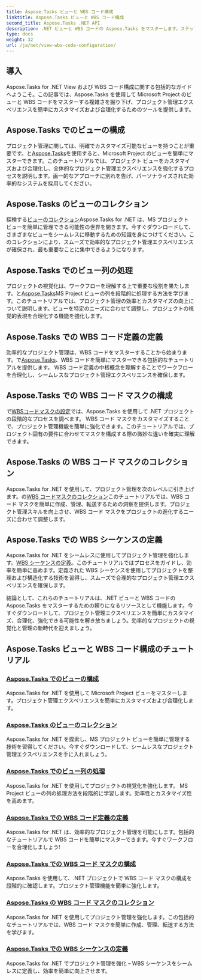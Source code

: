 ```yaml
---
title: Aspose.Tasks ビューと WBS コード構成
linktitle: Aspose.Tasks ビューと WBS コード構成
second_title: Aspose.Tasks .NET API
description: .NET ビューと WBS コードの Aspose.Tasks をマスターします。ステップバイステップのチュートリアルでプロジェクト管理をカスタマイズします。今すぐダウンロードして、プロジェクトをシームレスに視覚化しましょう。
type: docs
weight: 32
url: /ja/net/view-wbs-code-configuration/
---
```


## 導入

Aspose.Tasks for .NET View および WBS コード構成に関する包括的なガイドへようこそ。この記事では、Aspose.Tasks を使用して Microsoft Project のビューと WBS コードをマスターする複雑さを掘り下げ、プロジェクト管理エクスペリエンスを簡単にカスタマイズおよび合理化するためのツールを提供します。

## Aspose.Tasks でのビューの構成

プロジェクト管理に関しては、明確でカスタマイズ可能なビューを持つことが重要です。と[Aspose.Tasks](./configuring-views/)を使用すると、Microsoft Project のビューを簡単にマスターできます。このチュートリアルでは、プロジェクト ビューをカスタマイズおよび合理化し、全体的なプロジェクト管理エクスペリエンスを強化するプロセスを説明します。画一的なアプローチに別れを告げ、パーソナライズされた効率的なシステムを採用してください。

## Aspose.Tasks のビューのコレクション

探検する[ビューのコレクション](./view-collection/)Aspose.Tasks for .NET は、MS プロジェクト ビューを簡単に管理できる可能性の世界を開きます。今すぐダウンロードして、さまざまなビューをシームレスに移動するための知識を身につけてください。このコレクションにより、スムーズで効率的なプロジェクト管理エクスペリエンスが確保され、最も重要なことに集中できるようになります。

## Aspose.Tasks でのビュー列の処理

プロジェクトの視覚化は、ワークフローを理解する上で重要な役割を果たします。と[Aspose.Tasks](./view-columns/)MS Project ビューの列を段階的に処理する方法を学びます。このチュートリアルでは、プロジェクト管理の効率とカスタマイズの向上について説明します。ビューを特定のニーズに合わせて調整し、プロジェクトの視覚的表現を合理化する機能を強化します。

## Aspose.Tasks での WBS コード定義の定義

効率的なプロジェクト管理は、WBS コードをマスターすることから始まります。で[Aspose.Tasks](./wbs-code-definitions/)、WBS コードを簡単にマスターできる包括的なチュートリアルを提供します。 WBS コード定義の中核概念を理解することでワークフローを合理化し、シームレスなプロジェクト管理エクスペリエンスを確保します。

## Aspose.Tasks での WBS コード マスクの構成

で[WBSコードマスクの設定](./wbs-code-masks/)では、Aspose.Tasks を使用して .NET プロジェクトの段階的なプロセスを調べます。 WBS コード マスクをカスタマイズすることで、プロジェクト管理機能を簡単に強化できます。このチュートリアルでは、プロジェクト固有の要件に合わせてマスクを構成する際の微妙な違いを確実に理解できます。

## Aspose.Tasks の WBS コード マスクのコレクション

Aspose.Tasks for .NET を使用して、プロジェクト管理を次のレベルに引き上げます。の[WBS コードマスクのコレクション](./wbs-code-mask-collection/)このチュートリアルでは、WBS コード マスクを簡単に作成、管理、転送するための洞察を提供します。プロジェクト管理スキルを向上させ、WBS コード マスクをプロジェクトの進化するニーズに合わせて調整します。

## Aspose.Tasks での WBS シーケンスの定義

Aspose.Tasks for .NET をシームレスに使用してプロジェクト管理を強化します。[WBS シーケンスの定義](./wbs-sequences/)。このチュートリアルではプロセスをガイドし、効率を簡単に高めます。定義された WBS シーケンスを使用してプロジェクトを整理および構造化する技術を習得し、スムーズで合理的なプロジェクト管理エクスペリエンスを確保します。

結論として、これらのチュートリアルは、.NET ビューと WBS コードの Aspose.Tasks をマスターするための頼りになるリソースとして機能します。今すぐダウンロードして、プロジェクト管理エクスペリエンスを簡単にカスタマイズ、合理化、強化できる可能性を解き放ちましょう。効率的なプロジェクトの視覚化と管理の新時代を迎えましょう。
## Aspose.Tasks ビューと WBS コード構成のチュートリアル
### [Aspose.Tasks でのビューの構成](./configuring-views/)
Aspose.Tasks for .NET を使用して Microsoft Project ビューをマスターします。プロジェクト管理エクスペリエンスを簡単にカスタマイズおよび合理化します。
### [Aspose.Tasks のビューのコレクション](./view-collection/)
Aspose.Tasks for .NET を探索し、MS プロジェクト ビューを簡単に管理する技術を習得してください。今すぐダウンロードして、シームレスなプロジェクト管理エクスペリエンスを手に入れましょう。
### [Aspose.Tasks でのビュー列の処理](./view-columns/)
Aspose.Tasks for .NET を使用してプロジェクトの視覚化を強化します。 MS Project ビューの列の処理方法を段階的に学習します。効率性とカスタマイズ性を高めます。
### [Aspose.Tasks での WBS コード定義の定義](./wbs-code-definitions/)
Aspose.Tasks for .NET は、効率的なプロジェクト管理を可能にします。包括的なチュートリアルで WBS コードを簡単にマスターできます。今すぐワークフローを合理化しましょう!
### [Aspose.Tasks での WBS コード マスクの構成](./wbs-code-masks/)
Aspose.Tasks を使用して、.NET プロジェクトで WBS コード マスクの構成を段階的に確認します。プロジェクト管理機能を簡単に強化します。
### [Aspose.Tasks の WBS コード マスクのコレクション](./wbs-code-mask-collection/)
Aspose.Tasks for .NET を使用してプロジェクト管理を強化します。この包括的なチュートリアルでは、WBS コード マスクを簡単に作成、管理、転送する方法を学びます。
### [Aspose.Tasks での WBS シーケンスの定義](./wbs-sequences/)
Aspose.Tasks for .NET でプロジェクト管理を強化 – WBS シーケンスをシームレスに定義し、効率を簡単に向上させます。